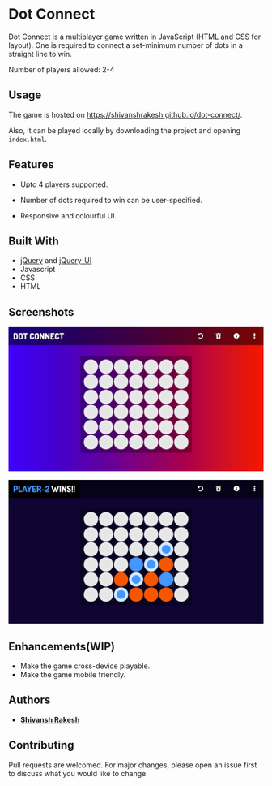 # Dot Connect

Dot Connect is a multiplayer game written in JavaScript (HTML and CSS for layout). One is required to connect a set-minimum number of dots in a straight line to win.
 
Number of players allowed: 2-4

## Usage

The game is hosted on https://shivanshrakesh.github.io/dot-connect/.

Also, it can be played locally by downloading the project and opening `index.html`.

## Features

* Upto 4 players supported.

* Number of dots required to win can be user-specified.

* Responsive and colourful UI.

## Built With

* [jQuery](https://api.jquery.com/) and [jQuery-UI](https://api.jqueryui.com/)
* Javascript
* CSS 
* HTML

## Screenshots

![](https://github.com/ShivanshRakesh/dot-connect/blob/master/pics/Screenshot1.png) 

![](https://github.com/ShivanshRakesh/dot-connect/blob/master/pics/Screenshot2.png)

## Enhancements(WIP)

* Make the game cross-device playable.
* Make the game mobile friendly.

## Authors

* [**Shivansh Rakesh**](https://github.com/ShivanshRakesh)

## Contributing
Pull requests are welcomed. For major changes, please open an issue first to discuss what you would like to change.
